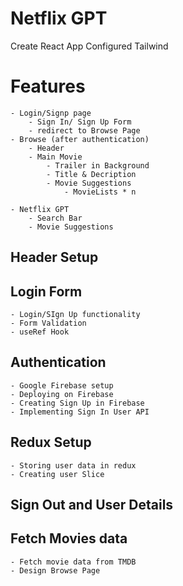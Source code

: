 # Netflix GPT

Create React App
Configured Tailwind

# Features

    - Login/Signp page
        - Sign In/ Sign Up Form
        - redirect to Browse Page
    - Browse (after authentication)
        - Header
        - Main Movie
            - Trailer in Background
            - Title & Decription
            - Movie Suggestions
                - MovieLists * n

    - Netflix GPT
        - Search Bar
        - Movie Suggestions

## Header Setup

## Login Form

    - Login/SIgn Up functionality
    - Form Validation
    - useRef Hook

## Authentication

    - Google Firebase setup
    - Deploying on Firebase
    - Creating Sign Up in Firebase
    - Implementing Sign In User API

## Redux Setup

    - Storing user data in redux
    - Creating user Slice

## Sign Out and User Details

## Fetch Movies data

    - Fetch movie data from TMDB
    - Design Browse Page

